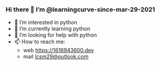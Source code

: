 ### Hi there 👋 I’m @learningcurve-since-mar-29-2021

- 👀 I’m interested in python
- 🌱 I’m currently learning python
- 🤔 I’m looking for help with python
- 📫 How to reach me:
  - web https://1616943600.dev
  - mail lcsm29@outlook.com
